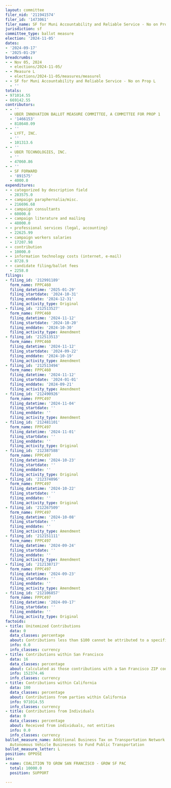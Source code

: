 ```yaml
---
layout: committee
filer_nid: '211941574'
filer_id: '1473061'
filer_name: SF for Muni Accountability and Reliable Service - No on Prop L
jurisdiction: sf
committee_type: ballot measure
election: '2024-11-05'
dates:
- '2024-09-17'
- '2025-01-29'
breadcrumbs:
- - Nov 05, 2024
  - elections/2024-11-05/
- - Measure L
  - elections/2024-11-05/measures/measurel
- - SF for Muni Accountability and Reliable Service - No on Prop L
  - ''
totals:
- 971014.55
- 669142.55
contributors:
- - ''
  - UBER INNOVATION BALLOT MEASURE COMMITTEE, A COMMITTEE FOR PROP 1
  - '1466153'
  - 818640.09
- - ''
  - LYFT, INC.
  - ''
  - 101313.6
- - ''
  - UBER TECHNOLOGIES, INC.
  - ''
  - 47060.86
- - ''
  - SF FORWARD
  - '891575'
  - 4000.0
expenditures:
- - categorized by description field
  - 283575.0
- - campaign paraphernalia/misc.
  - 216696.68
- - campaign consultants
  - 60000.0
- - campaign literature and mailing
  - 48000.0
- - professional services (legal, accounting)
  - 22625.99
- - campaign workers salaries
  - 17207.98
- - contribution
  - 10000.0
- - information technology costs (internet, e-mail)
  - 8728.9
- - candidate filing/ballot fees
  - 2258.0
filings:
- filing_id: '212991189'
  form_name: FPPC460
  filing_datetime: '2025-01-29'
  filing_startdate: '2024-10-31'
  filing_enddate: '2024-12-31'
  filing_activity_type: Original
- filing_id: '212513527'
  form_name: FPPC460
  filing_datetime: '2024-11-12'
  filing_startdate: '2024-10-20'
  filing_enddate: '2024-10-30'
  filing_activity_type: Amendment
- filing_id: '212513513'
  form_name: FPPC460
  filing_datetime: '2024-11-12'
  filing_startdate: '2024-09-22'
  filing_enddate: '2024-10-19'
  filing_activity_type: Amendment
- filing_id: '212513494'
  form_name: FPPC460
  filing_datetime: '2024-11-12'
  filing_startdate: '2024-01-01'
  filing_enddate: '2024-09-21'
  filing_activity_type: Amendment
- filing_id: '212490926'
  form_name: FPPC497
  filing_datetime: '2024-11-04'
  filing_startdate: ''
  filing_enddate: ''
  filing_activity_type: Amendment
- filing_id: '212481101'
  form_name: FPPC497
  filing_datetime: '2024-11-01'
  filing_startdate: ''
  filing_enddate: ''
  filing_activity_type: Original
- filing_id: '212387588'
  form_name: FPPC497
  filing_datetime: '2024-10-23'
  filing_startdate: ''
  filing_enddate: ''
  filing_activity_type: Original
- filing_id: '212374096'
  form_name: FPPC497
  filing_datetime: '2024-10-22'
  filing_startdate: ''
  filing_enddate: ''
  filing_activity_type: Original
- filing_id: '212267509'
  form_name: FPPC497
  filing_datetime: '2024-10-08'
  filing_startdate: ''
  filing_enddate: ''
  filing_activity_type: Amendment
- filing_id: '212151111'
  form_name: FPPC497
  filing_datetime: '2024-09-24'
  filing_startdate: ''
  filing_enddate: ''
  filing_activity_type: Amendment
- filing_id: '212138717'
  form_name: FPPC497
  filing_datetime: '2024-09-23'
  filing_startdate: ''
  filing_enddate: ''
  filing_activity_type: Amendment
- filing_id: '212106857'
  form_name: FPPC497
  filing_datetime: '2024-09-17'
  filing_startdate: ''
  filing_enddate: ''
  filing_activity_type: Original
factoids:
- title: Unitemized Contributions
  data: 0
  data_classes: percentage
  about: Contributions less than $100 cannot be attributed to a specific individual
  info: 0.0
  info_classes: currency
- title: Contributions within San Francisco
  data: 16
  data_classes: percentage
  about: Calculated as those contributions with a San Francisco ZIP code
  info: 152374.46
  info_classes: currency
- title: Contributions within California
  data: 100
  data_classes: percentage
  about: Contributions from parties within California
  info: 971014.55
  info_classes: currency
- title: Contributions from Individuals
  data: 0
  data_classes: percentage
  about: Received from individuals, not entities
  info: 0.0
  info_classes: currency
ballot_measure_name: Additional Business Tax on Transportation Network Companies and
  Autonomous Vehicle Businesses to Fund Public Transportation
ballot_measure_letter: L
position: OPPOSE
ies:
- name: COALITION TO GROW SAN FRANCISCO - GROW SF PAC
  total: 10000.0
  position: SUPPORT

---
```


